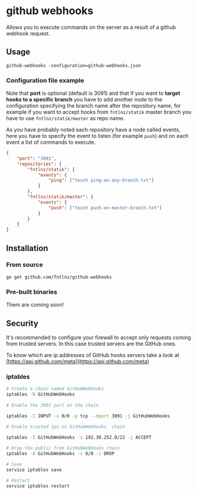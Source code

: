 # github webhooks

Allows you to execute commands on the server as a result of a github webhook request.

## Usage

```
github-webhooks -configuration=github-webhooks.json
```

### Configuration file example

Note that **port** is optional (default is 3091) and that if you want to **target hooks
to a specific branch** you have to add another node to the configuration specifying the
branch name after the repository name, for example if you want to accept hooks
from `fntlnz/statik` master branch you have to use `fntlnz/statik/master` as repo name.

As you have probably noted each repository have a node called events,
here you have to specify the event to listen (for example `push`) and on each event a list of commands to execute.

```json
{
    "port": "3091",
    "repositories": {
        "fntlnz/statik": {
            "events": {
                "ping": ["touch ping-on-any-branch.txt"]
            }
        },
        "fntlnz/statik/master": {
            "events": {
                "push": ["touch push-on-master-branch.txt"]
            }
        }
    }
}
```


## Installation

### From source

```
go get github.com/fntlnz/github-webhooks
```

### Pre-built binaries

Them are coming soon!

## Security

It's recommended to configure your firewall to accept only requests coming
from trusted servers. In this case trusted servers are the GitHub ones.

To know which are ip addresses of GitHub hooks servers take a look at [https://api.github.com/meta](https://api.github.com/meta)

### iptables

```bash
# Create a chain named GitHubWebHooks
iptables -N GitHubWebHooks
 
# Enable the 3091 port on the chain

iptables -I INPUT -s 0/0 -p tcp --dport 3091 -j GitHubWebHooks

# Enable trusted ips on GitHubWebHooks  chain 

iptables -I GitHubWebHooks -s 192.30.252.0/22 -j ACCEPT
 
# Drop the public from GitHubWebHooks chain
iptables -A GitHubWebHooks -s 0/0 -j DROP

# Save
service iptables save

# Restart
service iptables restart

```
